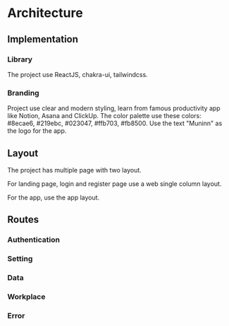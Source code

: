 # Architecture

## Implementation

### Library

The project use ReactJS, chakra-ui, tailwindcss.

### Branding

Project use clear and modern styling, learn from famous productivity app like Notion, Asana and ClickUp. The color palette use these colors: #8ecae6, #219ebc, #023047, #ffb703, #fb8500. Use the text "Muninn" as the logo for the app.

## Layout

The project has multiple page with two layout.

For landing page, login and register page use a web single column layout.

For the app, use the app layout.

## Routes

### Authentication

### Setting

### Data

### Workplace

### Error
